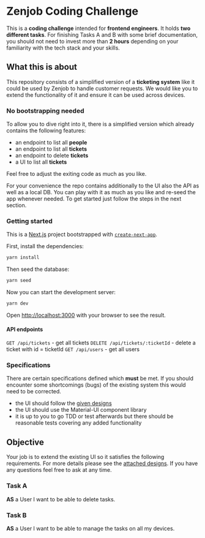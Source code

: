 # Zenjob Coding Challenge

This is a **coding challenge** intended for **frontend engineers**. It holds **two different tasks**. For finishing Tasks A and B with some brief documentation, you should not need to invest more than **2 hours** depending on your familiarity with the tech stack and your skills. 

## What this is about

This repository consists of a simplified version of a **ticketing system** like it could be used by Zenjob to handle customer requests. We would like you to extend the functionality of it and ensure it can be used across devices.

### No bootstrapping needed

To allow you to dive right into it, there is a simplified version which already contains the following features:

- an endpoint to list all **people**
- an endpoint to list all **tickets**
- an endpoint to delete **tickets**
- a UI to list all **tickets**

Feel free to adjust the exiting code as much as you like.

For your convenience the repo contains additionally to the UI also the API as well as a local DB. You can play with it as much as you like and re-seed the app whenever needed. To get started just follow the steps in the next section.

### Getting started

This is a [Next.js](https://nextjs.org/) project bootstrapped with [`create-next-app`](https://github.com/vercel/next.js/tree/canary/packages/create-next-app).

First, install the dependencies:

```bash
yarn install
```

Then seed the database:

```bash
yarn seed
```

Now you can start the development server:

```bash
yarn dev
```

Open [http://localhost:3000](http://localhost:3000) with your browser to see the result.

#### API endpoints

`GET /api/tickets` - get all tickets
`DELETE /api/tickets/:ticketId` - delete a ticket with id = ticketId
`GET /api/users` - get all users

### Specifications

There are certain specifications defined which **must** be met. If you should encounter some shortcomings (bugs) of the existing system this would need to be corrected.

- the UI should follow the [given designs](https://www.figma.com/file/XRLLHLtNSgEKSQGE4kaFQ9/Front-end-Task?node-id=0%3A1)
- the UI should use the Material-UI component library
- it is up to you to go TDD or test afterwards but there should be reasonable tests covering any added functionality

## Objective

Your job is to extend the existing UI so it satisfies the following requirements. For more details please see the [attached designs](https://www.figma.com/file/XRLLHLtNSgEKSQGE4kaFQ9/Front-end-Task?node-id=0%3A1). If you have any questions feel free to ask at any time.

### Task A

**AS** a User
I want to be able to delete tasks.

### Task B

**AS** a User
I want to be able to manage the tasks on all my devices.
